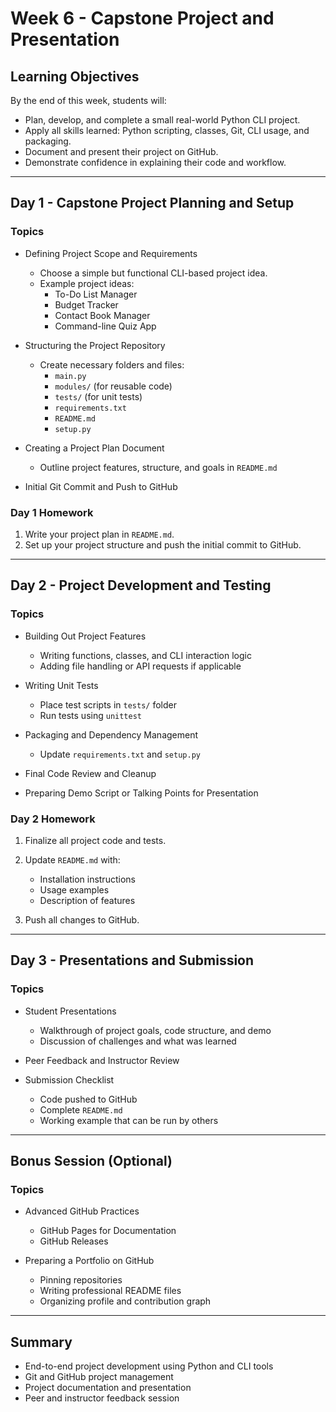 # Week 6 - Capstone Project and Presentation

## Learning Objectives
By the end of this week, students will:
- Plan, develop, and complete a small real-world Python CLI project.
- Apply all skills learned: Python scripting, classes, Git, CLI usage, and packaging.
- Document and present their project on GitHub.
- Demonstrate confidence in explaining their code and workflow.

---

## Day 1 - Capstone Project Planning and Setup

### Topics
- Defining Project Scope and Requirements
  - Choose a simple but functional CLI-based project idea.
  - Example project ideas:
    - To-Do List Manager
    - Budget Tracker
    - Contact Book Manager
    - Command-line Quiz App

- Structuring the Project Repository
  - Create necessary folders and files:
    - `main.py`
    - `modules/` (for reusable code)
    - `tests/` (for unit tests)
    - `requirements.txt`
    - `README.md`
    - `setup.py`

- Creating a Project Plan Document
  - Outline project features, structure, and goals in `README.md`

- Initial Git Commit and Push to GitHub

### Day 1 Homework
1. Write your project plan in `README.md`.
2. Set up your project structure and push the initial commit to GitHub.

---

## Day 2 - Project Development and Testing

### Topics
- Building Out Project Features
  - Writing functions, classes, and CLI interaction logic
  - Adding file handling or API requests if applicable

- Writing Unit Tests
  - Place test scripts in `tests/` folder
  - Run tests using `unittest`

- Packaging and Dependency Management
  - Update `requirements.txt` and `setup.py`

- Final Code Review and Cleanup

- Preparing Demo Script or Talking Points for Presentation

### Day 2 Homework
1. Finalize all project code and tests.
2. Update `README.md` with:
   - Installation instructions
   - Usage examples
   - Description of features

3. Push all changes to GitHub.

---

## Day 3 - Presentations and Submission

### Topics
- Student Presentations
  - Walkthrough of project goals, code structure, and demo
  - Discussion of challenges and what was learned

- Peer Feedback and Instructor Review

- Submission Checklist
  - Code pushed to GitHub
  - Complete `README.md`
  - Working example that can be run by others

---

## Bonus Session (Optional)

### Topics
- Advanced GitHub Practices
  - GitHub Pages for Documentation
  - GitHub Releases

- Preparing a Portfolio on GitHub
  - Pinning repositories
  - Writing professional README files
  - Organizing profile and contribution graph

---

## Summary
- End-to-end project development using Python and CLI tools
- Git and GitHub project management
- Project documentation and presentation
- Peer and instructor feedback session
